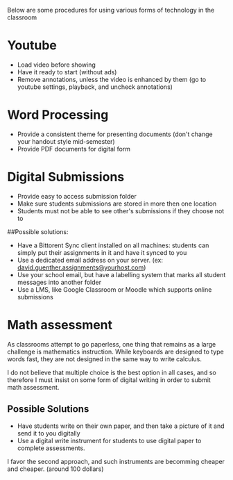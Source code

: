 Below are some procedures for using various forms of technology in the classroom

# Youtube

* Load video before showing
* Have it ready to start (without ads)
* Remove annotations, unless the video is enhanced by them (go to youtube settings, playback, and uncheck annotations)

# Word Processing

* Provide a consistent theme for presenting documents (don't change your handout style mid-semester)
* Provide PDF documents for digital form

# Digital Submissions

* Provide easy to access submission folder
* Make sure students submissions are stored in more then one location
* Students must not be able to see other's submissions if they choose not to

##Possible solutions:
* Have a Bittorent Sync client installed on all machines: students can simply put their assignments in it and have it synced to you
*  Use a dedicated email address on your server. (ex: david.guenther.assignments@yourhost.com)
* Use your school email, but have a labelling system that marks all student messages into another folder
* Use a LMS, like Google Classroom or Moodle which supports online submissions

# Math assessment

As classrooms attempt to go paperless, one thing that remains as a large challenge is mathematics instruction. While keyboards are designed to type words fast, they are not designed in the same way to write calculus.

I do not believe that multiple choice is the best option in all cases, and so therefore I must insist on some form of digital writing in order to submit math assessment.

## Possible Solutions
* Have students write on their own paper, and then take a picture of it and send it to you digitally
* Use a digital write instrument for students to use digital paper to complete assessments.

I favor the second approach, and such instruments are becomming cheaper and cheaper. (around 100 dollars)


